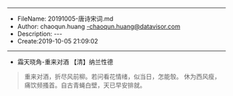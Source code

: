 ___
- FileName: 20191005-唐诗宋词.md
- Author: chaoqun.huang -chaoqun.huang@datavisor.com
- Description: ---
- Create:2019-10-05 21:09:02
___

- 霜天晓角-重来对酒     【清】纳兰性德
> 重来对酒，折尽风前柳。若问看花情绪，似当日，怎能彀。
  休为西风瘦，痛饮频搔首。自古青蝇白壁，天已早安排就。
